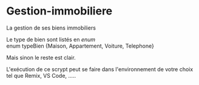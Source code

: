 # Gestion-immobiliere

La gestion de ses biens immobiliers

Le type de bien sont listés en *enum* </br>
                enum typeBien {Maison, Appartement, Voiture, Telephone}


Mais sinon le reste est clair. 

L'exécution de ce scrypt peut se faire dans l'environnement de votre choix tel que Remix, VS Code, .....
